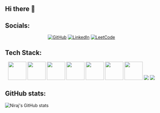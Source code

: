 ## Hi there 👋

## Socials:

<p align="center">
  <a href="https://github.com/nirajktr">
  <img src="https://img.shields.io/badge/GitHub-100000?style=for-the-badge&logo=github&logoColor=white" alt="GitHub"></a>
  <a href="https://www.linkedin.com/in/niraj-khatri/">
  <img src="https://img.shields.io/badge/linkedin-%230077B5.svg?style=for-the-badge&logo=linkedin&logoColor=white" alt="LinkedIn"></a>
  <a href="https://leetcode.com/nirajktr/">
  <img src="https://img.shields.io/badge/LeetCode-000000?style=for-the-badge&logo=LeetCode&logoColor=#d16c06" alt="LeetCode"></a>
</p>

## Tech Stack:

<p align="center">
    <img src="https://cdn.jsdelivr.net/gh/devicons/devicon/icons/python/python-original-wordmark.svg" height="60" width="60"/>
    <img src='https://cdn.jsdelivr.net/gh/devicons/devicon/icons/c/c-original.svg' height="60" width="60"/>
    <img src="https://cdn.jsdelivr.net/gh/devicons/devicon/icons/java/java-original-wordmark.svg" height="60" width="60"/>
    <img src="https://cdn.jsdelivr.net/gh/devicons/devicon/icons/git/git-plain-wordmark.svg" height="60" width="60"/>
    <img src="https://cdn.jsdelivr.net/gh/devicons/devicon/icons/html5/html5-original-wordmark.svg" height="60" width="60"/>
    <img src="https://cdn.jsdelivr.net/gh/devicons/devicon/icons/css3/css3-original-wordmark.svg" height="60" width="60"/>
    <!-- <img src="https://cdn.jsdelivr.net/gh/devicons/devicon/icons/bootstrap/bootstrap-original-wordmark.svg" height="60" width="60"/> -->
    <!-- <img src="https://cdn.jsdelivr.net/gh/devicons/devicon/icons/amazonwebservices/amazonwebservices-plain-wordmark.svg" height="60" width="60"/> -->
    <!-- <img src="https://cdn.jsdelivr.net/gh/devicons/devicon/icons/androidstudio/androidstudio-original.svg" height="60" width="60"/> -->
    <!-- <img src="https://cdn.jsdelivr.net/gh/devicons/devicon/icons/pandas/pandas-original-wordmark.svg" height="60" width="60"/> -->
    <img src="https://cdn.jsdelivr.net/gh/devicons/devicon/icons/flask/flask-original-wordmark.svg" height="60" width="60"/>
    <img src="https://cdn.jsdelivr.net/gh/devicons/devicon@latest/icons/neovim/neovim-original-wordmark.svg" />      
    <img src="https://cdn.jsdelivr.net/gh/devicons/devicon@latest/icons/p5js/p5js-original.svg"/>
    <!-- <img src="https://cdn.jsdelivr.net/gh/devicons/devicon/icons/markdown/markdown-original.svg" height="60" width="60"/> -->
    <!-- <img src="https://cdn.jsdelivr.net/gh/devicons/devicon/icons/bash/bash-plain.svg" height="60" width="60"/> -->
</p>

## GitHub stats:

![Niraj's GitHub stats](https://github-readme-stats.vercel.app/api?username=nirajktr&show_icons=true&theme=dark)


